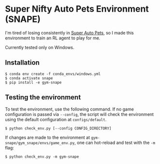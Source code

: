 # Super Nifty Auto Pets Environment (SNAPE)

I'm tired of losing consistently in [Super Auto Pets](https://store.steampowered.com/app/1714040/Super_Auto_Pets/), so I made this environment to train an RL agent to play for me.

Currently tested only on Windows.

## Installation

```
$ conda env create -f conda_envs/windows.yml
$ conda activate snape
$ pip install -e gym-snape
```

## Testing the environment

To test the environment, use the following command. If no game configuration is passed via `--config`, the script will check the environment using the default configuration at `configs/default`.

```
$ python check_env.py [--config CONFIG_DIRECTORY]
```

If changes are made to the environment at `gym-snape/gym_snape/envs/game_env.py`, one can hot-reload and test with the `-m` flag:

```
$ python check_env.py -m gym-snape
```
